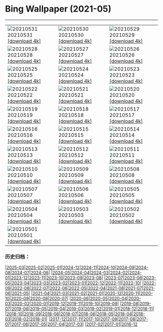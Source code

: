 # Bing Wallpaper (2021-05)
**************

<table><tr><td><img src="https://www.bing.com/th?id=OHR.WomensMemorial_EN-US8561851319_1920x1080.jpg" alt="20210531"> 20210531 <a href="https://www.bing.com/th?id=OHR.WomensMemorial_EN-US8561851319_UHD.jpg">[download 4k]</a></td><td><img src="https://www.bing.com/th?id=OHR.SeaDog_EN-US8346901369_1920x1080.jpg" alt="20210530"> 20210530 <a href="https://www.bing.com/th?id=OHR.SeaDog_EN-US8346901369_UHD.jpg">[download 4k]</a></td><td><img src="https://www.bing.com/th?id=OHR.RedAlley_EN-US8215991251_1920x1080.jpg" alt="20210529"> 20210529 <a href="https://www.bing.com/th?id=OHR.RedAlley_EN-US8215991251_UHD.jpg">[download 4k]</a></td></tr><tr><td><img src="https://www.bing.com/th?id=OHR.CowbirdsEgg_EN-US8103879720_1920x1080.jpg" alt="20210528"> 20210528 <a href="https://www.bing.com/th?id=OHR.CowbirdsEgg_EN-US8103879720_UHD.jpg">[download 4k]</a></td><td><img src="https://www.bing.com/th?id=OHR.ICanHearIt_EN-US7945824197_1920x1080.jpg" alt="20210527"> 20210527 <a href="https://www.bing.com/th?id=OHR.ICanHearIt_EN-US7945824197_UHD.jpg">[download 4k]</a></td><td><img src="https://www.bing.com/th?id=OHR.TearDropEclipse_EN-US7861293677_1920x1080.jpg" alt="20210526"> 20210526 <a href="https://www.bing.com/th?id=OHR.TearDropEclipse_EN-US7861293677_UHD.jpg">[download 4k]</a></td></tr><tr><td><img src="https://www.bing.com/th?id=OHR.TowelDay_EN-US7748070759_1920x1080.jpg" alt="20210525"> 20210525 <a href="https://www.bing.com/th?id=OHR.TowelDay_EN-US7748070759_UHD.jpg">[download 4k]</a></td><td><img src="https://www.bing.com/th?id=OHR.AarhusInfinite_EN-US7607613784_1920x1080.jpg" alt="20210524"> 20210524 <a href="https://www.bing.com/th?id=OHR.AarhusInfinite_EN-US7607613784_UHD.jpg">[download 4k]</a></td><td><img src="https://www.bing.com/th?id=OHR.RoseRoom_EN-US7194472524_1920x1080.jpg" alt="20210523"> 20210523 <a href="https://www.bing.com/th?id=OHR.RoseRoom_EN-US7194472524_UHD.jpg">[download 4k]</a></td></tr><tr><td><img src="https://www.bing.com/th?id=OHR.CapeofTossa_EN-US6969132211_1920x1080.jpg" alt="20210522"> 20210522 <a href="https://www.bing.com/th?id=OHR.CapeofTossa_EN-US6969132211_UHD.jpg">[download 4k]</a></td><td><img src="https://www.bing.com/th?id=OHR.WhoopingCranes_EN-US5576295451_1920x1080.jpg" alt="20210521"> 20210521 <a href="https://www.bing.com/th?id=OHR.WhoopingCranes_EN-US5576295451_UHD.jpg">[download 4k]</a></td><td><img src="https://www.bing.com/th?id=OHR.BeeLotus_EN-US7861856689_1920x1080.jpg" alt="20210520"> 20210520 <a href="https://www.bing.com/th?id=OHR.BeeLotus_EN-US7861856689_UHD.jpg">[download 4k]</a></td></tr><tr><td><img src="https://www.bing.com/th?id=OHR.RoanRhododendron_EN-US8777664012_1920x1080.jpg" alt="20210519"> 20210519 <a href="https://www.bing.com/th?id=OHR.RoanRhododendron_EN-US8777664012_UHD.jpg">[download 4k]</a></td><td><img src="https://www.bing.com/th?id=OHR.PompidouMalaga_EN-US7695811401_1920x1080.jpg" alt="20210518"> 20210518 <a href="https://www.bing.com/th?id=OHR.PompidouMalaga_EN-US7695811401_UHD.jpg">[download 4k]</a></td><td><img src="https://www.bing.com/th?id=OHR.Alesund_EN-US7597098434_1920x1080.jpg" alt="20210517"> 20210517 <a href="https://www.bing.com/th?id=OHR.Alesund_EN-US7597098434_UHD.jpg">[download 4k]</a></td></tr><tr><td><img src="https://www.bing.com/th?id=OHR.Guatape_EN-US7463341939_1920x1080.jpg" alt="20210516"> 20210516 <a href="https://www.bing.com/th?id=OHR.Guatape_EN-US7463341939_UHD.jpg">[download 4k]</a></td><td><img src="https://www.bing.com/th?id=OHR.ParanalStars_EN-US4851647464_1920x1080.jpg" alt="20210515"> 20210515 <a href="https://www.bing.com/th?id=OHR.ParanalStars_EN-US4851647464_UHD.jpg">[download 4k]</a></td><td><img src="https://www.bing.com/th?id=OHR.AltaFloresta_EN-US4736416258_1920x1080.jpg" alt="20210514"> 20210514 <a href="https://www.bing.com/th?id=OHR.AltaFloresta_EN-US4736416258_UHD.jpg">[download 4k]</a></td></tr><tr><td><img src="https://www.bing.com/th?id=OHR.ShikisaiBiei_EN-US4615475287_1920x1080.jpg" alt="20210513"> 20210513 <a href="https://www.bing.com/th?id=OHR.ShikisaiBiei_EN-US4615475287_UHD.jpg">[download 4k]</a></td><td><img src="https://www.bing.com/th?id=OHR.LimerickDay_EN-US4512689467_1920x1080.jpg" alt="20210512"> 20210512 <a href="https://www.bing.com/th?id=OHR.LimerickDay_EN-US4512689467_UHD.jpg">[download 4k]</a></td><td><img src="https://www.bing.com/th?id=OHR.GrinnellGlacier_EN-US4427090483_1920x1080.jpg" alt="20210511"> 20210511 <a href="https://www.bing.com/th?id=OHR.GrinnellGlacier_EN-US4427090483_UHD.jpg">[download 4k]</a></td></tr><tr><td><img src="https://www.bing.com/th?id=OHR.Hokulea_EN-US8698576653_1920x1080.jpg" alt="20210510"> 20210510 <a href="https://www.bing.com/th?id=OHR.Hokulea_EN-US8698576653_UHD.jpg">[download 4k]</a></td><td><img src="https://www.bing.com/th?id=OHR.OtterMom_EN-US8059433484_1920x1080.jpg" alt="20210509"> 20210509 <a href="https://www.bing.com/th?id=OHR.OtterMom_EN-US8059433484_UHD.jpg">[download 4k]</a></td><td><img src="https://www.bing.com/th?id=OHR.LimosaLimosa_EN-US4076563094_1920x1080.jpg" alt="20210508"> 20210508 <a href="https://www.bing.com/th?id=OHR.LimosaLimosa_EN-US4076563094_UHD.jpg">[download 4k]</a></td></tr><tr><td><img src="https://www.bing.com/th?id=OHR.MaineWetland_EN-US3940841989_1920x1080.jpg" alt="20210507"> 20210507 <a href="https://www.bing.com/th?id=OHR.MaineWetland_EN-US3940841989_UHD.jpg">[download 4k]</a></td><td><img src="https://www.bing.com/th?id=OHR.NurseMask_EN-US2085492290_1920x1080.jpg" alt="20210506"> 20210506 <a href="https://www.bing.com/th?id=OHR.NurseMask_EN-US2085492290_UHD.jpg">[download 4k]</a></td><td><img src="https://www.bing.com/th?id=OHR.Cholula_EN-US2015612893_1920x1080.jpg" alt="20210505"> 20210505 <a href="https://www.bing.com/th?id=OHR.Cholula_EN-US2015612893_UHD.jpg">[download 4k]</a></td></tr><tr><td><img src="https://www.bing.com/th?id=OHR.StarWarsSeal_EN-US1938844381_1920x1080.jpg" alt="20210504"> 20210504 <a href="https://www.bing.com/th?id=OHR.StarWarsSeal_EN-US1938844381_UHD.jpg">[download 4k]</a></td><td><img src="https://www.bing.com/th?id=OHR.TeacherHeart_EN-US1874465116_1920x1080.jpg" alt="20210503"> 20210503 <a href="https://www.bing.com/th?id=OHR.TeacherHeart_EN-US1874465116_UHD.jpg">[download 4k]</a></td><td><img src="https://www.bing.com/th?id=OHR.LaughingZebras_EN-US1800178960_1920x1080.jpg" alt="20210502"> 20210502 <a href="https://www.bing.com/th?id=OHR.LaughingZebras_EN-US1800178960_UHD.jpg">[download 4k]</a></td></tr><tr><td><img src="https://www.bing.com/th?id=OHR.GGTeaGarden_EN-US1647173456_1920x1080.jpg" alt="20210501"> 20210501 <a href="https://www.bing.com/th?id=OHR.GGTeaGarden_EN-US1647173456_UHD.jpg">[download 4k]</a></td><td></td><td></td></tr></table>

### 历史归档：

|[2025-03](/../2025-03/2025-03.md)|[2025-02](/../2025-02/2025-02.md)|[2025-01](/../2025-01/2025-01.md)|[2024-12](/../2024-12/2024-12.md)|[2024-11](/../2024-11/2024-11.md)|[2024-10](/../2024-10/2024-10.md)|[2024-09](/../2024-09/2024-09.md)|[2024-08](/../2024-08/2024-08.md)|[2024-07](/../2024-07/2024-07.md)|[2024-06](/../2024-06/2024-06.md)|
|[2024-05](/../2024-05/2024-05.md)|[2024-04](/../2024-04/2024-04.md)|[2024-03](/../2024-03/2024-03.md)|[2024-02](/../2024-02/2024-02.md)|[2024-01](/../2024-01/2024-01.md)|[2023-12](/../2023-12/2023-12.md)|[2023-11](/../2023-11/2023-11.md)|[2023-10](/../2023-10/2023-10.md)|[2023-09](/../2023-09/2023-09.md)|[2023-08](/../2023-08/2023-08.md)|
|[2023-07](/../2023-07/2023-07.md)|[2023-06](/../2023-06/2023-06.md)|[2023-05](/../2023-05/2023-05.md)|[2023-04](/../2023-04/2023-04.md)|[2023-03](/../2023-03/2023-03.md)|[2023-02](/../2023-02/2023-02.md)|[2023-01](/../2023-01/2023-01.md)|[2022-12](/../2022-12/2022-12.md)|[2022-11](/../2022-11/2022-11.md)|[2022-10](/../2022-10/2022-10.md)|
|[2022-09](/../2022-09/2022-09.md)|[2022-08](/../2022-08/2022-08.md)|[2022-07](/../2022-07/2022-07.md)|[2022-06](/../2022-06/2022-06.md)|[2022-05](/../2022-05/2022-05.md)|[2022-04](/../2022-04/2022-04.md)|[2021-08](/../2021-08/2021-08.md)|[2021-07](/../2021-07/2021-07.md)|[2021-06](/../2021-06/2021-06.md)|[2021-05](/2021-05.md)|
|[2021-04](/../2021-04/2021-04.md)|[2021-03](/../2021-03/2021-03.md)|[2021-02](/../2021-02/2021-02.md)|[2021-01](/../2021-01/2021-01.md)|[2020-12](/../2020-12/2020-12.md)|[2020-11](/../2020-11/2020-11.md)|[2020-10](/../2020-10/2020-10.md)|[2020-09](/../2020-09/2020-09.md)|[2020-08](/../2020-08/2020-08.md)|[2020-07](/../2020-07/2020-07.md)|
|[2020-06](/../2020-06/2020-06.md)|[2020-05](/../2020-05/2020-05.md)|[2020-04](/../2020-04/2020-04.md)|[2020-03](/../2020-03/2020-03.md)|[2020-02](/../2020-02/2020-02.md)|[2020-01](/../2020-01/2020-01.md)|[2019-12](/../2019-12/2019-12.md)|[2019-11](/../2019-11/2019-11.md)|[2019-10](/../2019-10/2019-10.md)|[2019-09](/../2019-09/2019-09.md)|
|[2019-08](/../2019-08/2019-08.md)|[2019-07](/../2019-07/2019-07.md)|[2019-06](/../2019-06/2019-06.md)|[2019-05](/../2019-05/2019-05.md)|[2019-04](/../2019-04/2019-04.md)|[2019-03](/../2019-03/2019-03.md)|[2019-02](/../2019-02/2019-02.md)|[2019-01](/../2019-01/2019-01.md)|[2018-12](/../2018-12/2018-12.md)|[2018-11](/../2018-11/2018-11.md)|
|[2018-10](/../2018-10/2018-10.md)|[2018-09](/../2018-09/2018-09.md)|[2018-08](/../2018-08/2018-08.md)|[2018-07](/../2018-07/2018-07.md)|[2018-06](/../2018-06/2018-06.md)|[2018-05](/../2018-05/2018-05.md)|[2018-04](/../2018-04/2018-04.md)|[2018-03](/../2018-03/2018-03.md)|[2018-02](/../2018-02/2018-02.md)|[2018-01](/../2018-01/2018-01.md)|
|[2017-12](/../2017-12/2017-12.md)|[2017-11](/../2017-11/2017-11.md)|[2017-10](/../2017-10/2017-10.md)|[2017-09](/../2017-09/2017-09.md)|[2017-08](/../2017-08/2017-08.md)|[2017-07](/../2017-07/2017-07.md)|[2017-06](/../2017-06/2017-06.md)|[2017-05](/../2017-05/2017-05.md)|[2017-04](/../2017-04/2017-04.md)|[2017-03](/../2017-03/2017-03.md)|
|[2017-02](/../2017-02/2017-02.md)|[2017-01](/../2017-01/2017-01.md)|[2016-12](/../2016-12/2016-12.md)